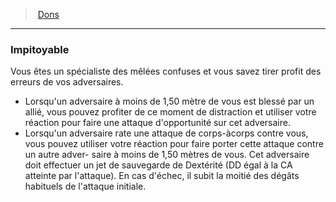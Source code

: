 ﻿---
!Generic
Id: feats_hd.md#impitoyable
ParentLink: feats_hd.md#dons
Name: Impitoyable
ParentName: Dons
NameLevel: 3
---
> [Dons](hd_feats.md)

---

### Impitoyable

Vous êtes un spécialiste des mêlées confuses et vous savez tirer profit des erreurs de vos adversaires.

* Lorsqu'un adversaire à moins de 1,50 mètre de vous est blessé par un allié, vous pouvez profiter de ce moment de distraction et utiliser votre réaction pour faire une attaque d'opportunité sur cet adversaire.
* Lorsqu'un adversaire rate une attaque de corps-àcorps contre vous, vous pouvez utiliser votre réaction pour faire porter cette attaque contre un autre adver- saire à moins de 1,50 mètres de vous. Cet adversaire doit effectuer un jet de sauvegarde de Dextérité (DD égal à la CA atteinte par l'attaque). En cas d'échec, il subit la moitié des dégâts habituels de l'attaque initiale.

